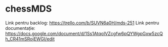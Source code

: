 # chessMDS

Link pentru backlog: https://trello.com/b/SUVN6a0H/mds-251
Link pentru documentație: https://docs.google.com/document/d/1Ss1AtqoIVZcgfw6pQYWgpGxw5zcQh_CR41mSRojEWGI/edit

